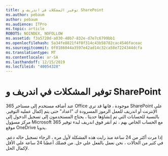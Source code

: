 ```yaml
---
title: توفير المشكلات في اندريف و SharePoint
ms.author: pebaum
author: pebaum
ms.audience: ITPro
ms.topic: article
ROBOTS: NOINDEX, NOFOLLOW
ms.assetid: f3a5720d-a030-40b7-832e-d7e7c6799bb1
ms.openlocfilehash: 5a34fe8821f4f0f314c43b58782cac4546faceac
ms.sourcegitcommit: 0f0186044a3597e42ad14c32ca58e7224344dcfa
ms.translationtype: MT
ms.contentlocale: ar-SA
ms.lasthandoff: 12/15/2019
ms.locfileid: "40054328"
---
```

# <a name="provisioning-issues-in-onedrive-and-sharepoint"></a>توفير المشكلات في اندريف و SharePoint

عند أضافه مستخدم إلى مستاجر 365 Office موجودة ، فانها قد تري SharePoint علي الإنترنت أو اندريف للعمل الرموز المسرودة ك "اعداد" حتى يتم إكمال عمليه التوفير. بالنسبة للحسابات التي تم إنشاؤها حديثا ، يحتاج المستخدمون إلى تسجيل الدخول إلى مركز مسؤول Microsoft 365 مع الحساب الخاص بهم ، ثم انقر فوق اندريف لبدء توفير موقع OneDrive يدويا.
  
إذا مرت أكثر من 24 ساعة منذ رايت هذه المشكلة لأول مره ، الرجاء تسجيل حاله دعم. في كثير من الحالات ، نحن نعمل بالفعل علي حل. من فضلك أعطنا 24 ساعة علي الأقل لإكمال الحل.
  